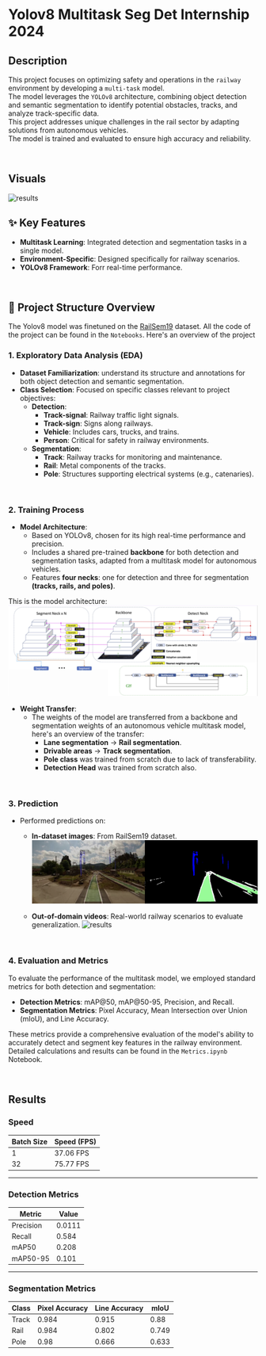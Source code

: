 # Yolov8 Multitask Seg Det Internship 2024

## Description
This project focuses on optimizing safety and operations in the `railway` environment by developing a `multi-task` model.</br>
The model leverages the `YOLOv8` architecture, combining object detection and semantic segmentation to identify potential obstacles, tracks, and analyze track-specific data.</br>
This project addresses unique challenges in the rail sector by adapting solutions from autonomous vehicles.</br>
The model is trained and evaluated to ensure high accuracy and reliability.

</br>

## Visuals
![results](images/results.png)

## ✨ Key Features
  * **Multitask Learning**: Integrated detection and segmentation tasks in a single model.
  * **Environment-Specific**: Designed specifically for railway scenarios.
  * **YOLOv8 Framework**: Forr real-time performance.

</br>

## 📂 Project Structure Overview
The Yolov8 model was finetuned on the [RailSem19](https://www.wilddash.cc/railsem19) dataset. All the code of the project can be found in the `Notebooks`. Here's an overview of the project

### **1. Exploratory Data Analysis (EDA)**  
- **Dataset Familiarization**: understand its structure and annotations for both object detection and semantic segmentation.  
- **Class Selection**: Focused on specific classes relevant to project objectives:  
  - **Detection**:  
    - **Track-signal**: Railway traffic light signals.  
    - **Track-sign**: Signs along railways.  
    - **Vehicle**: Includes cars, trucks, and trains.  
    - **Person**: Critical for safety in railway environments.  
  - **Segmentation**:  
    - **Track**: Railway tracks for monitoring and maintenance.  
    - **Rail**: Metal components of the tracks.  
    - **Pole**: Structures supporting electrical systems (e.g., catenaries).  

</br>


### **2. Training Process**  
- **Model Architecture**:  
  - Based on YOLOv8, chosen for its high real-time performance and precision.  
  - Includes a shared pre-trained **backbone** for both detection and segmentation tasks, adapted from a multitask model for autonomous vehicles.  
  - Features **four necks**: one for detection and three for segmentation **(tracks, rails, and poles)**.  

This is the model architecture:</br>
![results](images/model.png)

- **Weight Transfer**:  
  - The weights of the model are transferred from a backbone and segmentation weights of an autonomous vehicle multitask model, here's an overview of the transfer:  
    - **Lane segmentation** -> **Rail segmentation**.  
    - **Drivable areas** -> **Track segmentation**.  
    - **Pole class** was trained from scratch due to lack of transferability.  
    - **Detection Head** was trained from scratch also.

</br>


### **3. Prediction**  
- Performed predictions on:  
  - **In-dataset images**: From RailSem19 dataset.
    ![results](images/predict.png)

  - **Out-of-domain videos**: Real-world railway scenarios to evaluate generalization.
  ![results](images/output.gif)

   
</br>


### **4. Evaluation and Metrics**  

To evaluate the performance of the multitask model, we employed standard metrics for both detection and segmentation:  

- **Detection Metrics**: mAP@50, mAP@50-95, Precision, and Recall.  
- **Segmentation Metrics**: Pixel Accuracy, Mean Intersection over Union (mIoU), and Line Accuracy.  

These metrics provide a comprehensive evaluation of the model's ability to accurately detect and segment key features in the railway environment.</br>
Detailed calculations and results can be found in the `Metrics.ipynb` Notebook.  

</br>

## Results
### **Speed**
| Batch Size | Speed (FPS)          |
|------------|----------------------|
| 1          | 37.06 FPS            |
| 32         | 75.77 FPS            |

---

### **Detection Metrics**
| Metric      | Value   |
|-------------|---------|
| Precision   | 0.0111  |
| Recall      | 0.584   |
| mAP50       | 0.208   |
| mAP50-95    | 0.101   |

---

### **Segmentation Metrics**
| Class       | Pixel Accuracy | Line Accuracy | mIoU   |
|-------------|----------------|---------------|--------|
| Track       | 0.984          | 0.915         | 0.88   |
| Rail        | 0.984          | 0.802         | 0.749  |
| Pole        | 0.98           | 0.666         | 0.633  |




